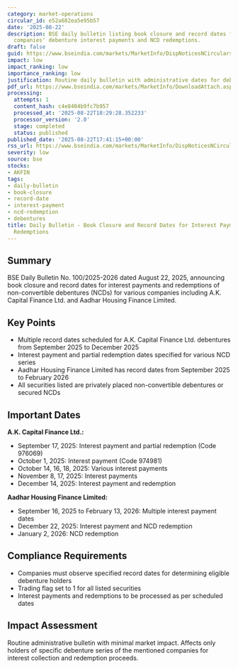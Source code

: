 ```yaml
---
category: market-operations
circular_id: e52a682ea5e95b57
date: '2025-08-22'
description: BSE daily bulletin listing book closure and record dates for various
  companies' debenture interest payments and NCD redemptions.
draft: false
guid: https://www.bseindia.com/markets/MarketInfo/DispNoticesNCirculars.aspx?Noticeid={64C3541E-9197-46B0-B958-FEBA985AA22C}&noticeno=20250822-86&dt=08/22/2025&icount=86&totcount=86&flag=0
impact: low
impact_ranking: low
importance_ranking: low
justification: Routine daily bulletin with administrative dates for debenture servicing
pdf_url: https://www.bseindia.com/markets/MarketInfo/DownloadAttach.aspx?id=20250822-86&attachedId=17250845-26b1-4b53-81e9-6289b5ddd4d8
processing:
  attempts: 1
  content_hash: c4e8404b9fc7b957
  processed_at: '2025-08-22T18:29:28.352233'
  processor_version: '2.0'
  stage: completed
  status: published
published_date: '2025-08-22T17:41:15+00:00'
rss_url: https://www.bseindia.com/markets/MarketInfo/DispNoticesNCirculars.aspx?Noticeid={64C3541E-9197-46B0-B958-FEBA985AA22C}&noticeno=20250822-86&dt=08/22/2025&icount=86&totcount=86&flag=0
severity: low
source: bse
stocks:
- AKFIN
tags:
- daily-bulletin
- book-closure
- record-date
- interest-payment
- ncd-redemption
- debentures
title: Daily Bulletin - Book Closure and Record Dates for Interest Payments and NCD
  Redemptions
---
```


## Summary

BSE Daily Bulletin No. 100/2025-2026 dated August 22, 2025, announcing book closure and record dates for interest payments and redemptions of non-convertible debentures (NCDs) for various companies including A.K. Capital Finance Ltd. and Aadhar Housing Finance Limited.

## Key Points

- Multiple record dates scheduled for A.K. Capital Finance Ltd. debentures from September 2025 to December 2025
- Interest payment and partial redemption dates specified for various NCD series
- Aadhar Housing Finance Limited has record dates from September 2025 to February 2026
- All securities listed are privately placed non-convertible debentures or secured NCDs

## Important Dates

**A.K. Capital Finance Ltd.:**
- September 17, 2025: Interest payment and partial redemption (Code 976069)
- October 1, 2025: Interest payment (Code 974981)
- October 14, 16, 18, 2025: Various interest payments
- November 8, 17, 2025: Interest payments
- December 14, 2025: Interest payment and redemption

**Aadhar Housing Finance Limited:**
- September 16, 2025 to February 13, 2026: Multiple interest payment dates
- December 22, 2025: Interest payment and NCD redemption
- January 2, 2026: NCD redemption

## Compliance Requirements

- Companies must observe specified record dates for determining eligible debenture holders
- Trading flag set to 1 for all listed securities
- Interest payments and redemptions to be processed as per scheduled dates

## Impact Assessment

Routine administrative bulletin with minimal market impact. Affects only holders of specific debenture series of the mentioned companies for interest collection and redemption proceeds.